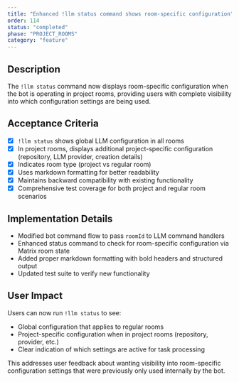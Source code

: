 ```yaml
---
title: "Enhanced !llm status command shows room-specific configuration"
order: 114
status: "completed"
phase: "PROJECT_ROOMS"
category: "feature"
---
```


## Description

The `!llm status` command now displays room-specific configuration when the bot is operating in project rooms, providing users with complete visibility into which configuration settings are being used.

## Acceptance Criteria

- [x] `!llm status` shows global LLM configuration in all rooms
- [x] In project rooms, displays additional project-specific configuration (repository, LLM provider, creation details)
- [x] Indicates room type (project vs regular room) 
- [x] Uses markdown formatting for better readability
- [x] Maintains backward compatibility with existing functionality
- [x] Comprehensive test coverage for both project and regular room scenarios

## Implementation Details

- Modified bot command flow to pass `roomId` to LLM command handlers
- Enhanced status command to check for room-specific configuration via Matrix room state
- Added proper markdown formatting with bold headers and structured output
- Updated test suite to verify new functionality

## User Impact

Users can now run `!llm status` to see:
- Global configuration that applies to regular rooms
- Project-specific configuration when in project rooms (repository, provider, etc.)
- Clear indication of which settings are active for task processing

This addresses user feedback about wanting visibility into room-specific configuration settings that were previously only used internally by the bot.